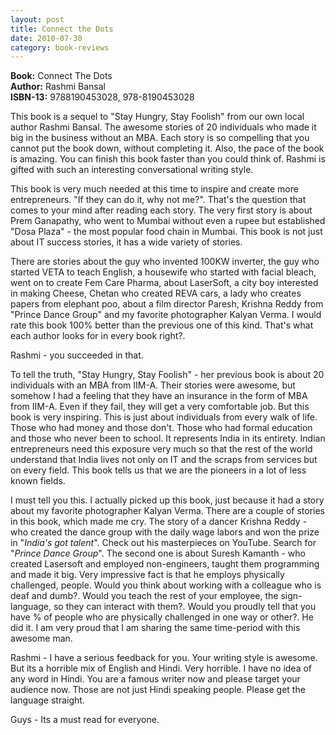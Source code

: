 ```yaml
---
layout: post
title: Connect the Dots
date: 2010-07-30
category: book-reviews
---
```


**Book:** Connect The Dots  
**Author:** Rashmi Bansal   
**ISBN-13:** 9788190453028, 978-8190453028

This book is a sequel to "Stay Hungry, Stay Foolish" from our own local author Rashmi Bansal. The awesome stories of 20 individuals who made it big in the business without an MBA. Each story is so compelling that you cannot put the book down, without completing it. Also, the pace of the book is amazing. You can finish this book faster than you could think of. Rashmi is gifted with such an interesting conversational writing style.  
  
This book is very much needed at this time to inspire and create more entrepreneurs. "If they can do it, why not me?". That's the question that comes to your mind after reading each story. The very first story is about Prem Ganapathy, who went to Mumbai without even a rupee but established "Dosa Plaza" - the most popular food chain in Mumbai. This book is not just about IT success stories, it has a wide variety of stories.   
  
There are stories about the guy who invented 100KW inverter, the guy who started VETA to teach English, a housewife who started with facial bleach, went on to create Fem Care Pharma, about LaserSoft, a city boy interested in making Cheese, Chetan who created REVA cars, a lady who creates papers from elephant poo, about a film director Paresh, Krishna Reddy from "Prince Dance Group" and my favorite photographer Kalyan Verma. I would rate this book 100% better than the previous one of this kind. That's what each author looks for in every book right?.  
  
Rashmi - you succeeded in that.  
  
To tell the truth, "Stay Hungry, Stay Foolish" - her previous book is about 20 individuals with an MBA from IIM-A. Their stories were awesome, but somehow I had a feeling that they have an insurance in the form of MBA from IIM-A. Even if they fail, they will get a very comfortable job. But this book is very inspiring. This is just about individuals from every walk of life. Those who had money and those don't. Those who had formal education and those who never been to school. It represents India in its entirety. Indian entrepreneurs need this exposure very much so that the rest of the world understand that India lives not only on IT and the scraps from services but on every field. This book tells us that we are the pioneers in a lot of less known fields.  
  
I must tell you this. I actually picked up this book, just because it had a story about my favorite photographer Kalyan Verma. There are a couple of stories in this book, which made me cry. The story of a dancer Krishna Reddy - who created the dance group with the daily wage labors and won the prize in "*India's got talent*". Check out his masterpieces on YouTube. Search for "*Prince Dance Group*". The second one is about Suresh Kamanth - who created Lasersoft and employed non-engineers, taught them programming and made it big. Very impressive fact is that he employs physically challenged, people. Would you think about working with a colleague who is deaf and dumb?. Would you teach the rest of your employee, the sign-language, so they can interact with them?. Would you proudly tell that you have % of people who are physically challenged in one way or other?. He did it. I am very proud that I am sharing the same time-period with this awesome man.  
  
Rashmi - I have a serious feedback for you. Your writing style is awesome. But its a horrible mix of English and Hindi. Very horrible. I have no idea of any word in Hindi. You are a famous writer now and please target your audience now. Those are not just Hindi speaking people. Please get the language straight.  
  
Guys - Its a must read for everyone.  
